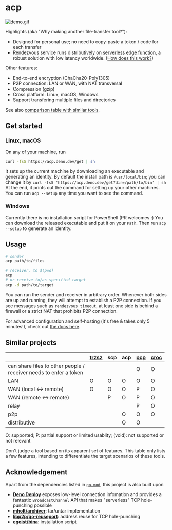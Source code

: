 # acp

![demo.gif](media/demo.gif)

Highlights (aka "Why making another file-transfer tool?"):

- Designed for personal use; no need to copy-paste a token / code for each transfer
- Rendezvous service runs distributively on [serverless edge function](https://deno.com/deploy/docs),
  a robust solution with low latency worldwide. ([How does this work?](docs/mechanism.md))

Other features:

- End-to-end encryption (ChaCha20-Poly1305)
- P2P connection: LAN or WAN, with NAT transversal
- Compression (gzip)
- Cross platform: Linux, macOS, Windows
- Support transfering multiple files and directories

See also [comparison table with similar tools](#similar-projects).


## Get started

### Linux, macOS

On any of your machine, run

```bash
curl -fsS https://acp.deno.dev/get | sh
```

It sets up the current machine by downloading an executable and generating an identity.
By default the install path is `/usr/local/bin`; you can change it by `curl -fsS 'https://acp.deno.dev/get?dir=/path/to/bin' | sh`
At the end, it prints out the command for setting up your other machines.
You can run `acp --setup` any time you want to see the command.

### Windows

Currently there is no installation script for PowerShell (PR welcomes :)
You can download the released executable and put it on your `Path`.
Then run `acp --setup` to generate an identity.


## Usage

```bash
# sender
acp path/to/files

# receiver, to $(pwd)
acp
# or receive to/as specified target
acp -d path/to/target
```

You can run the sender and receiver in arbitrary order.
Whenever both sides are up and running, they will attempt to establish a P2P connection.
If you see messages such as `rendezvous timeout`, at least one side is behind a firewall or a strict NAT that prohibits P2P connection.

For advanced configuration and self-hosting (it's free & takes only 5 minutes!), check out [the docs here](docs/advanced.md).


## Similar projects

|                                                              | [trzsz](https://github.com/trzsz/trzsz) | scp  | **acp** | [pcp](https://github.com/dennis-tra/pcp) | [croc](https://github.com/schollz/croc) |
| ------------------------------------------------------------ | --------------------------------------- | ---- | ------- | ---------------------------------------- | --------------------------------------- |
| can share files to other people /<br/>receiver needs to enter a token |                                         |      |         | O                                        | O                                       |
| LAN                                                          | O                                       | O    | O       | O                                        | O                                       |
| WAN (local ↔︎ remote)                                         | O                                       | O    | O       | P                                        | O                                       |
| WAN (remote ↔︎ remote)                                        |                                         | P    | O       | P                                        | O                                       |
| relay                                                        |                                         |      |         | P                                        | O                                       |
| p2p                                                          |                                         |      | O       | O                                        | O                                       |
| distributive                                                 |                                         |      | O       | O                                        |                                         |

O: supported; P: partial support or limited usablity; (void): not supported or not relevant

Don't judge a tool based on its apparent set of features.
This table only lists a few features, intending to differentiate the target scenarios of these tools.


## Acknowledgement

Apart from the dependencies listed in [`go.mod`](go.mod), this project is also built upon 

- [**Deno Deploy**](https://deno.com/deploy) exposes low-level connection infomation and provides a fantastic `BroadcastChannel` API that makes "serverless" TCP hole-punching possible
- [**mholt/archiver**](https://github.com/mholt/archiver): tar/untar implementation
- [**libp2p/go-reuseport**](https://github.com/libp2p/go-reuseport): address reuse for TCP hole-punching
- [**egoist/bina**](https://github.com/egoist/bina): installation script
